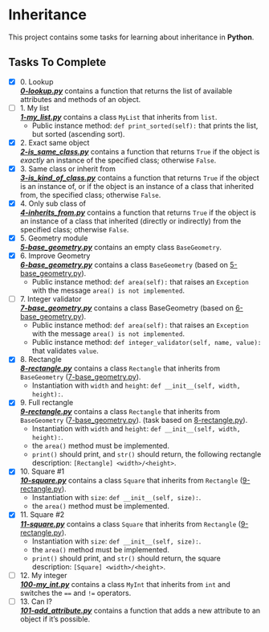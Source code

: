 # Inheritance

This project contains some tasks for learning about inheritance in **Python**.

## Tasks To Complete

+ [x] 0\. Lookup <br/>_**[0-lookup.py](0-lookup.py)**_ contains a function that returns the list of available attributes and methods of an object.
+ [ ] 1\. My list <br/>_**[1-my_list.py](1-my_list.py)**_ contains a class `MyList` that inherits from `list`.
  + Public instance method: `def print_sorted(self):` that prints the list, but sorted (ascending sort).
+ [x] 2\. Exact same object <br/>_**[2-is_same_class.py](2-is_same_class.py)**_ contains a function that returns `True` if the object is *exactly* an instance of the specified class; otherwise `False`.
+ [x] 3\. Same class or inherit from <br/>_**[3-is_kind_of_class.py](3-is_kind_of_class.py)**_ contains a function that returns `True` if the object is an instance of, or if the object is an instance of a class that inherited from, the specified class; otherwise `False`.
+ [x] 4\. Only sub class of <br/>_**[4-inherits_from.py](4-inherits_from.py)**_ contains a function that returns `True` if the object is an instance of a class that inherited (directly or indirectly) from the specified class; otherwise `False`.
+ [x] 5\. Geometry module <br/>_**[5-base_geometry.py](5-base_geometry.py)**_ contains an empty class `BaseGeometry`.
+ [x] 6\. Improve Geometry <br/>_**[6-base_geometry.py](6-base_geometry.py)**_ contains a class `BaseGeometry` (based on [5-base_geometry.py](5-base_geometry.py)).
  + Public instance method: `def area(self):` that raises an `Exception` with the message `area() is not implemented`.
+ [ ] 7\. Integer validator <br/>_**[7-base_geometry.py](7-base_geometry.py)**_ contains a class BaseGeometry (based on [6-base_geometry.py](6-base_geometry.py)).
  + Public instance method: `def area(self):` that raises an `Exception` with the message `area() is not implemented`.
  + Public instance method: `def integer_validator(self, name, value):` that validates `value`.
+ [x] 8\. Rectangle <br/>_**[8-rectangle.py](8-rectangle.py)**_ contains a class `Rectangle` that inherits from `BaseGeometry` ([7-base_geometry.py](7-base_geometry.py)).
  + Instantiation with `width` and `height`: `def __init__(self, width, height):`.
+ [x] 9\. Full rectangle <br/>_**[9-rectangle.py](9-rectangle.py)**_ contains a class `Rectangle` that inherits from `BaseGeometry` ([7-base_geometry.py](7-base_geometry.py)). (task based on [8-rectangle.py](8-rectangle.py)).
  + Instantiation with `width` and `height`: `def __init__(self, width, height):`.
  + the `area()` method must be implemented.
  + `print()` should print, and `str()` should return, the following rectangle description: `[Rectangle] <width>/<height>`.
+ [x] 10\. Square #1 <br/>_**[10-square.py](10-square.py)**_ contains a class `Square` that inherits from `Rectangle` ([9-rectangle.py](9-rectangle.py)).
  + Instantiation with `size`: `def __init__(self, size):`.
  + the `area()` method must be implemented.
+ [x] 11\. Square #2 <br/>_**[11-square.py](11-square.py)**_ contains a class `Square` that inherits from `Rectangle` ([9-rectangle.py](9-rectangle.py)).
  + Instantiation with `size`: `def __init__(self, size):`.
  + the `area()` method must be implemented.
  + `print()` should print, and `str()` should return, the square description: `[Square] <width>/<height>`.
+ [ ] 12\. My integer <br/>_**[100-my_int.py](100-my_int.py)**_ contains a class `MyInt` that inherits from `int` and switches the `==` and `!=` operators.
+ [ ] 13\. Can I? <br/>_**[101-add_attribute.py](101-add_attribute.py)**_ contains a function that adds a new attribute to an object if it’s possible.
